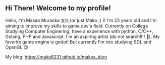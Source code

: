 ## Hi There! Welcome to my profile!

Hello, I'm Masao Muraoka 🇧🇷 (or just Mako ;) )! I'm 23 years old and I'm aiming to improve my skills to game dev's field. Currently on College Studying Computer Enginering, have a experience with python, C/C++, Golang, PHP and Javascript. I'm an aspiring artist (do not search!!!! :ghost:). My favorite game engine is godot! But currently I'm into studying SDL and OpenGL :wink: 

My blog: https://mako8231.github.io/makos_blog
